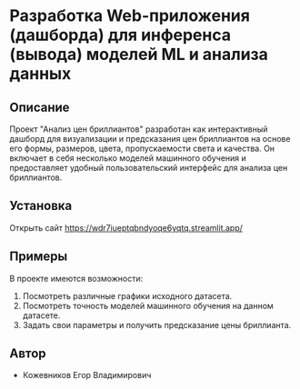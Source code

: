 # Разработка Web-приложения (дашборда) для инференса (вывода) моделей ML и анализа данных

## Описание

Проект "Анализ цен бриллиантов" разработан как интерактивный дашборд для визуализации и предсказания цен бриллиантов на основе его формы, размеров, цвета, пропускаемости света и качества. Он включает в себя несколько моделей машинного обучения и предоставляет удобный пользовательский интерфейс для анализа цен бриллиантов.

## Установка

Открыть сайт https://wdr7iueptqbndyoqe6yqtq.streamlit.app/

## Примеры

В проекте имеются возможности:
1. Посмотреть различные графики исходного датасета.
2. Посмотреть точность моделей машинного обучения на данном датасете.
3. Задать свои параметры и получить предсказание цены бриллианта.

## Автор

- Кожевников Егор Владимирович